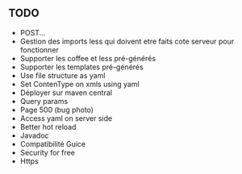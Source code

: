## TODO

 + POST...
 + Gestion des imports less qui doivent etre faits cote serveur pour fonctionner
 + Supporter les coffee et less pré-générés
 + Supporter les templates pré-générés
 + Use file structure as yaml
 + Set ContenType on xmls using yaml
 + Déployer sur maven central
 + Query params
 + Page 500 (bug photo)
 + Access yaml on server side
 + Better hot reload
 + Javadoc
 + Compatibilité Guice
 + Security for free
 + Https







